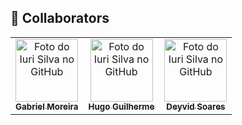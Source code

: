 ## 🤝 Collaborators

<table>
  <tr>
    <td align="center">
      <a href="https://github.com/GabrielMoreiradeSouza">
        <img src="https://github.com/account" width="100px;" alt="Foto do Iuri Silva no GitHub"/><br>
        <sub>
          <b>Gabriel Moreira</b>
        </sub>
      </a>
    </td>
        <td align="center">
      <a href="https://github.com/HugoParzival007">
        <img src="https://avatars.githubusercontent.com/u/90792051?v=4" width="100px;" alt="Foto do Iuri Silva no GitHub"/><br>
        <sub>
          <b>Hugo Guilherme</b>
        </sub>
      </a>
    </td>
        <td align="center">
      <a href="https://github.com/Djeyvid20">
        <img src="https://avatars.githubusercontent.com/u/142465826?v=4" width="100px;" alt="Foto do Iuri Silva no GitHub"/><br>
        <sub>
          <b>Deyvid Soares</b>
        </sub>
      </a>
    </td>
  </tr>
